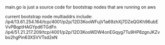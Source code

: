 main.go is just a source code for bootstrap nodes
that are running on aws

current bootstrap node multiaddrs include:
/ip4/13.61.254.164/tcp/4001/p2p/12D3KooWFujV1a69zhXj7DZeQGKh96ubEVvPBqptHAGYpd6TGdFn
/ip4/51.21.217.209/tcp/4001/p2p/12D3KooWDW4onEGqyg7Tu9HP8zgnJKZvbo2hgPin63XSVVTsd2eN